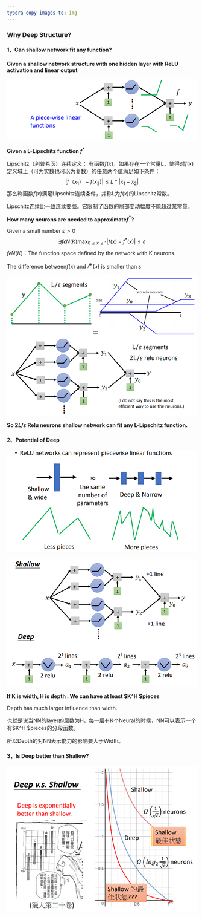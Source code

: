 ```yaml
---
typora-copy-images-to: img
---
```


### Why Deep Structure?

#### 1、Can shallow network fit any function? 

 **Given a shallow network structure with one hidden layer with ReLU activation and linear output**

![1-1](https://github.com/haoyuheng/MLDS_notebook/blob/master/img/1-1.png?raw=true)

**Given a L-Lipschitz function $f^*$**

Lipschitz（利普希茨）连续定义： 
有函数$f(x)$，如果存在一个常量L，使得对$f(x)$定义域上（可为实数也可以为复数）的任意两个值满足如下条件： 
$$
|f（x_1）-f(x_2)|\leq L*|x_1-x_2|
$$
那么称函数$f(x)$满足Lipschitz连续条件，并称L为$f(x)$的Lipschitz常数。 

Lipschitz连续比一致连续要强。它限制了函数的局部变动幅度不能超过某常量。

**How many neurons are needed to approximate$f^*$?** 

Given a small number $\varepsilon > 0$
$$
\exists  f\epsilon N(K) \max_{0\leq x \leq 1}|f(x)-f^*(x)|\leq \varepsilon
$$
$f\epsilon N(K)$：The function space defined by the network with K neurons.

The difference between$f(x)$ and $𝑓
^∗( 𝑥)$ is smaller than $\varepsilon$

![1-2](https://github.com/haoyuheng/MLDS_notebook/blob/master/img/1-2.png?raw=true)

**So $2L/\varepsilon$ Relu neurons shallow network can fit any  L-Lipschitz function.**

#### 2、Potential of Deep

![1-5](https://github.com/haoyuheng/MLDS_notebook/blob/master/img/1-5.png?raw=true)

![1-4](https://github.com/haoyuheng/MLDS_notebook/blob/master/img/1-4.png?raw=true)

**If K is width, H is depth . We can have at least $K^H $pieces**

Depth has much larger influence than width.

也就是说当NN的layer的层数为H，每一层有K个Neural的时候，NN可以表示一个有$K^H $pieces的分段函数。

所以Depth的对NN表示能力的影响要大于Width。

#### 3、Is Deep better than Shallow?

![1-3](https://github.com/haoyuheng/MLDS_notebook/blob/master/img/1-3.png?raw=true)